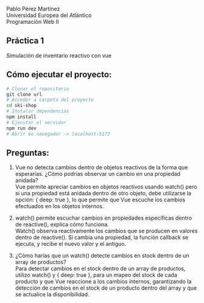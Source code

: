 Pablo Pérez Martínez  
Universidad Europea del Atlántico  
Programación Web II

## Práctica 1 
Simulación de inventario reactivo con vue

## Cómo ejecutar el proyecto: 
```sh
# Clonar el repositorio
git clone url
# Acceder a carpeta del proyecto
cd ski-shop
# Instalar dependencias
npm install
# Ejecutar el servidor
npm run dev
# Abrir en navegador -> localhost:5173
```


## Preguntas:
1. Vue no detecta cambios dentro de objetos reactivos de la forma que esperarías. ¿Cómo podrías observar un cambio en una propiedad anidada?  
Vue permite apreciar cambios en objetos reactivos usando watch() pero si una propiedad está anidada dentro de otro objeto, debe utilizarse la opción: { deep: true }, lo que permite que Vue escuche los cambios efectuados en los objetos internos.

3. watch() permite escuchar cambios en propiedades específicas dentro de reactive(), explica cómo funciona.  
Watch() observa reactivamente los cambios que se producen en valores dentro de reactive(). Si cambia una propiedad, la función callback se ejecuta, y recibe el nuevo valor y el antiguo.

4. ¿Cómo harías que un watch() detecte cambios en stock dentro de un array de productos?  
Para detectar cambios en el stock dentro de un array de productos, utilizo watch() y { deep: true }, para un mapeo del stock de cada producto y que Vue reaccione a los cambios internos, garantizando la detección de cambios en el stock de un producto dentro del array y que se actualice la disponibilidad.

